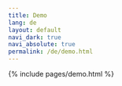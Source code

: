 ```yaml
---
title: Demo
lang: de
layout: default
navi_dark: true
navi_absolute: true
permalink: /de/demo.html
---
```


{% include pages/demo.html %}
